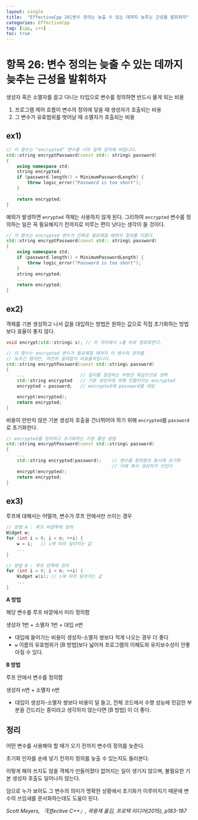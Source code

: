 ```yaml
---
layout: single
title:  "EffectiveCpp 26|변수 정의는 늦출 수 있는 데까지 늦추는 근성을 발휘하자"
categories: EffectiveCpp
tag: [cpp, c++]
toc: true
---
```

# **항목 26: 변수 정의는 늦출 수 있는 데까지 늦추는 근성을 발휘하자**
생성자 혹은 소멸자를 끌고 다니는 타입으로 변수를 정의하면 반드시 물게 되는 비용

1. 프로그램 제어 흐름이 변수의 정의에 닿을 때 생성자가 호출되는 비용
2. 그 변수가 유효범위를 벗어날 때 소멸자가 호출되는 비용
## **ex1)**

```cpp
// 이 함수는 "encrypted" 변수를 너무 일찍 정의해 버립니다.
std::string encryptPassword(const std:: string& password)
{
    using namespace std;
    string encrypted;
    if (password.length() < MinimumPasswordLength) {
        throw logic_error("Password is too short");
    }
    ...
    return encrypted;
}
```
예외가 발생하면 `enrypted` 객체는 사용하지 않게 된다. 그리하여 `encrypted` 변수를 정의하는 일은 꼭 필요해지기 전까지로 미루는 편이 낫다는 생각이 들 것이다.

```cpp
// 이 함수는 encrypted 변수가 진짜로 필요해질 때까지 정의를 미룬다.
std::string encryptPassword(const std:: string& password)
{
    using namespace std;
    if (password.length() < MinimumPasswordLength) {
        throw logic_error("Password is too short");
    }
    string encrypted;
    ...
    return encrypted;
}
```

## **ex2)**

객체를 기본 생성하고 나서 값을 대입하는 방법은 원하는 값으로 직접 초기화하는 방법보다 효율이 좋지 않다.

```cpp
void encrypt(std::string& s); // 이 자리에서 s를 바로 암호화한다.
```

```cpp
// 이 함수는 encrypted 변수가 필요해질 때까지 이 변수의 정의를
// 늦추긴 했지만, 여전히 쓸데없이 비효율적입니다.
std::string encryptPassword(const std::string& password)
{
    ...                     // 길이를 점검하는 부분은 똑같으므로 생략
    std::string encrypted   // 기본 생성자에 의해 만들어지는 encrypted
    encrypted = password;   // encrypted에 password를 대입

    encrypt(encrypted);
    return encrypted;
}
```
비용이 만만치 않은 기본 생성자 호출을 건너뛰어야 하기 위해 `encrypted`를 `password`로 초기화한다.

```cpp
// encrypted를 정의하고 초기화하는 가장 좋은 방법
std::string encryptPassword(const std::string& password)
{
    ...
    std::string encrypted(password);    // 변수를 정의함과 동시에 초기화
                                        // 이때 복사 생성자가 쓰인다
    encrypt(encrypted);
    return encrypted;
}
```
## **ex3)**

루프에 대해서는 어떨까, 변수가 루프 안에서만 쓰이는 경우
```cpp
// 방법 A : 루프 바깥쪽에 정의
Widget w;
for (int i = 0; i < n; ++i) {
    w = i;   // i에 따라 달라지는 값
    ...
}
```
```cpp
// 방법 B : 루프 안쪽에 정의
for (int i = 0; i < n; ++i) {
    Widget w(i); // i에 따라 달라지는 값
    ...
}
```

**A 방법**

해당 변수를 루프 바깥에서 미리 정의함

생성자 1번 + 소멸자 1번 + 대입 n번

 - 대입에 들어가는 비용이 생성자-소멸자 쌍보다 적게 나오는 경우 더 좋다
 - `w` 이름의 유효범위가 [B 방법]보다 넓어져 프로그램의 이해도와 유지보수성이 안좋아질 수 있다.

**B 방법**

루프 안에서 변수를 정의함

생성자 n번 + 소멸자 n번

- 대입이 생성자-소멸자 쌍보다 비용이 덜 들고, 전체 코드에서 수행 성능에 민감한 부분을 건드리는 중이라고 생각하지 않는다면 [B 방법] 이 더 좋다.


## 정리

어떤 변수를 사용해야 할 때가 오기 전까지 변수의 정의를 늦춘다.

초기화 인자를 손에 넣기 전까지 정의를 늦출 수 있는지도 둘러본다.

이렇게 해야 쓰지도 않을 객체가 만들어졌다 없어지는 일이 생기지 않으며, 불필요한 기본 생성자 호출도 일어나지 않는다.

덤으로 누가 보아도 그 변수의 의미가 명확한 상황에서 초기화가 이루어지기 때문에 변수의 쓰임새를 문서화하는데도 도움이 된다.


*Scott Meyers, 『Effective C++』, 곽용재 옮김, 프로텍 미디어(2015), p183-187*